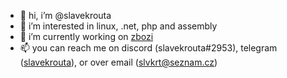 - 👋 hi, i’m @slavekrouta
- 👀 i’m interested in linux, .net, php and assembly
- 🌱 i’m currently working on [zbozi](https://github.com/slavekrouta/Zbozi)
- 📫 you can reach me on discord (slavekrouta#2953), telegram ([slavekrouta](https://t.me/slavekrouta)), or over email (slvkrt@seznam.cz)

<!---
slavekrouta/slavekrouta is a ✨ special ✨ repository because its `README.md` (this file) appears on your GitHub profile.
You can click the Preview link to take a look at your changes.
--->
